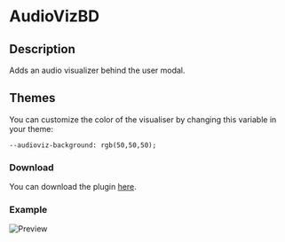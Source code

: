 # AudioVizBD

## Description

Adds an audio visualizer behind the user modal.

## Themes

You can customize the color of the visualiser by changing this variable in your theme:

`--audioviz-background: rgb(50,50,50);`

### Download

You can download the plugin [here](https://cyberfen.github.io/audiovizbd/AudioVizBD.plugin.js).

### Example

![Preview](https://i.imgur.com/z6yrA0i.gif)
